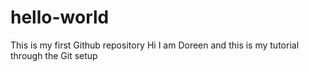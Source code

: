 # hello-world
This is my first Github repository
Hi
I am Doreen and this is my tutorial through the Git setup
